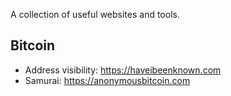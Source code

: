 A collection of useful websites and tools.

## Bitcoin

* Address visibility: https://haveibeenknown.com		
* Samurai: https://anonymousbitcoin.com
